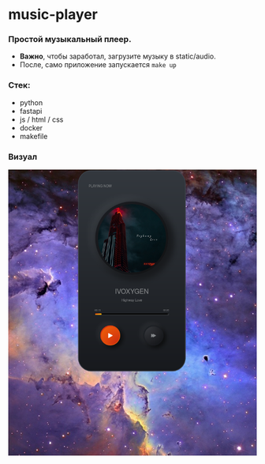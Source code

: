 # music-player

### Простой музыкальный плеер.
- **Важно**, чтобы заработал, загрузите музыку в static/audio. 
- После, само приложение запускается `make up`

### Стек:
- python
- fastapi
- js / html / css
- docker
- makefile

### Визуал
![](img.png)

